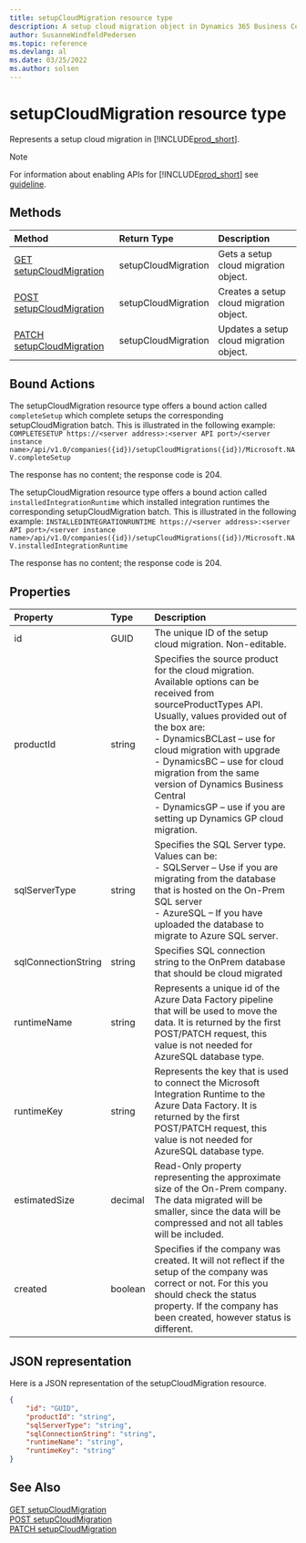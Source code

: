 ```yaml
---
title: setupCloudMigration resource type
description: A setup cloud migration object in Dynamics 365 Business Central.
author: SusanneWindfeldPedersen
ms.topic: reference
ms.devlang: al
ms.date: 03/25/2022
ms.author: solsen
---
```


# setupCloudMigration resource type

<!-- START>DO_NOT_EDIT -->
<!-- IMPORTANT:Do not edit any of the content between here and the END>DO_NOT_EDIT. -->
Represents a setup cloud migration in [!INCLUDE[prod_short](../../../includes/prod_short.md)].

> [!NOTE]
> For information about enabling APIs for [!INCLUDE[prod_short](../../../includes/prod_short.md)] see [guideline](../../../api-reference/v2.0/endpoints-apis-for-dynamics.md).

## Methods

| Method | Return Type|Description |
|:--------------------|:-----------|:-------------------------|
|[GET setupCloudMigration](../api/dynamics_setupcloudmigration_get.md)|setupCloudMigration|Gets a setup cloud migration object.|
|[POST setupCloudMigration](../api/dynamics_setupcloudmigration_create.md)|setupCloudMigration|Creates a setup cloud migration object.|
|[PATCH setupCloudMigration](../api/dynamics_setupcloudmigration_update.md)|setupCloudMigration|Updates a setup cloud migration object.|

## Bound Actions

The setupCloudMigration resource type offers a bound action called `completeSetup` which complete setups the corresponding setupCloudMigration batch.
This is illustrated in the following example:
`COMPLETESETUP https://<server address>:<server API port>/<server instance name>/api/v1.0/companies({id})/setupCloudMigrations({id})/Microsoft.NAV.completeSetup`

The response has no content; the response code is 204.

The setupCloudMigration resource type offers a bound action called `installedIntegrationRuntime` which installed integration runtimes the corresponding setupCloudMigration batch.
This is illustrated in the following example:
`INSTALLEDINTEGRATIONRUNTIME https://<server address>:<server API port>/<server instance name>/api/v1.0/companies({id})/setupCloudMigrations({id})/Microsoft.NAV.installedIntegrationRuntime`

The response has no content; the response code is 204.


## Properties

| Property           | Type   |Description     |
|:-------------------|:-------|:---------------|
|id|GUID|The unique ID of the setup cloud migration. Non-editable.|
|productId|string| Specifies the source product for the cloud migration. Available options can be received from sourceProductTypes API. Usually, values provided out of the box are: <br>- DynamicsBCLast – use for cloud migration with upgrade <br>- DynamicsBC – use for cloud migration from the same version of Dynamics Business Central <br>- DynamicsGP – use if you are setting up Dynamics GP cloud migration.|
|sqlServerType|string|Specifies the SQL Server type. Values can be:<br>- SQLServer – Use if you are migrating from the database that is hosted on the On-Prem SQL server <br>- AzureSQL – If you have uploaded the database to migrate to Azure SQL server.|
|sqlConnectionString|string|Specifies SQL connection string to the OnPrem database that should be cloud migrated|
|runtimeName|string|Represents a unique id of the Azure Data Factory pipeline that will be used to move the data. It is returned by the first POST/PATCH request, this value is not needed for AzureSQL database type.|
|runtimeKey|string|Represents the key that is used to connect the Microsoft Integration Runtime to the Azure Data Factory. It is returned by the first POST/PATCH request, this value is not needed for AzureSQL database type.|
|estimatedSize|decimal|Read-Only property representing the approximate size of the On-Prem company. The data migrated will be smaller, since the data will be compressed and not all tables will be included.|
|created|boolean|Specifies if the company was created. It will not reflect if the setup of the company was correct or not. For this you should check the status property. If the company has been created, however status is different.|

## JSON representation

Here is a JSON representation of the setupCloudMigration resource.


```json
{
    "id": "GUID",
    "productId": "string",
    "sqlServerType": "string",
    "sqlConnectionString": "string",
    "runtimeName": "string",
    "runtimeKey": "string"
}
```
<!-- IMPORTANT: END>DO_NOT_EDIT -->

## See Also
[GET setupCloudMigration](../api/dynamics_setupcloudmigration_get.md)  
[POST setupCloudMigration](../api/dynamics_setupcloudmigration_create.md)  
[PATCH setupCloudMigration](../api/dynamics_setupcloudmigration_update.md)  
